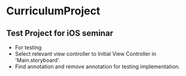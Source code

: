 # CurriculumProject

## Test Project for iOS seminar

- For testing
- Select relevant view controller to Initial View Controller in 'Main.storyboard'.
- Find annotation and remove annotation for testing implementation.
